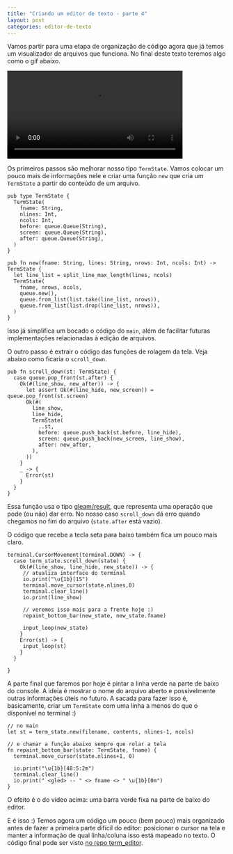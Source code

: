 ```yaml
---
title: "Criando um editor de texto - parte 4"
layout: post
categories: editor-de-texto
---
```


Vamos partir para uma etapa de organização de código agora que já temos um visualizador de arquivos que funciona. No final deste texto teremos algo como o gif abaixo.

<video controls width="80%">
<source src="/assets/editor-de-texto/part4.mkv" type="video/mp4"/>
</video>

Os primeiros passos são melhorar nosso tipo `TermState`. Vamos colocar um pouco mais de informações nele e criar uma função `new` que cria um `TermState` a partir do conteúdo de um arquivo. 

```gleam
pub type TermState {
  TermState(
    fname: String,
    nlines: Int, 
    ncols: Int,
    before: queue.Queue(String),
    screen: queue.Queue(String),
    after: queue.Queue(String),
  )
}

pub fn new(fname: String, lines: String, nrows: Int, ncols: Int) -> TermState {
  let line_list = split_line_max_length(lines, ncols)
  TermState(
    fname, nrows, ncols,
    queue.new(),
    queue.from_list(list.take(line_list, nrows)),
    queue.from_list(list.drop(line_list, nrows)),
  )
}
```

Isso já simplifica um bocado o código do `main`, além de facilitar futuras implementações relacionadas à edição de arquivos. 

O outro passo é extrair o código das funções de rolagem da tela. Veja abaixo como ficaria o `scroll_down`.

```gleam
pub fn scroll_down(st: TermState) {
  case queue.pop_front(st.after) {
    Ok(#(line_show, new_after)) -> {
      let assert Ok(#(line_hide, new_screen)) = queue.pop_front(st.screen)
      Ok(#(
        line_show,
        line_hide,
        TermState(
          ..st,
          before: queue.push_back(st.before, line_hide),
          screen: queue.push_back(new_screen, line_show),
          after: new_after,
        ),
      ))
    }
    _ -> {
      Error(st)
    }
  }
}
```

Essa função usa o tipo [gleam/result](https://hexdocs.pm/gleam_stdlib/gleam/result.html), que representa uma operação que pode (ou não) dar erro. No nosso caso `scroll_down` dá erro quando chegamos no fim do arquivo (`state.after` está vazio).

O código que recebe a tecla seta para baixo também fica um pouco mais claro.

```gleam
terminal.CursorMovement(terminal.DOWN) -> {
  case term_state.scroll_down(state) {
	Ok(#(line_show, line_hide, new_state)) -> {
	 // atualiza interface do terminal
	 io.print("\u{1b}[1S")
	 terminal.move_cursor(state.nlines,0)
	 terminal.clear_line()
	 io.print(line_show)

	 // veremos isso mais para a frente hoje :)
	 repaint_bottom_bar(new_state, new_state.fname)
	 
	 input_loop(new_state)
	}
	Error(st) -> {
	 input_loop(st)
	}
  }
  
}
```

A parte final que faremos por hoje é pintar a linha verde na parte de baixo do console. A ideia é mostrar o nome do arquivo aberto e possívelmente outras informações úteis no futuro. A sacada para fazer isso é, basicamente, criar um `TermState` com uma linha a menos do que o disponível no terminal :)

```gleam
// no main
let st = term_state.new(filename, contents, nlines-1, ncols)

// e chamar a função abaixo sempre que rolar a tela
fn repaint_bottom_bar(state: TermState, fname) {
  terminal.move_cursor(state.nlines+1, 0)
  
  io.print("\u{1b}[48:5:2m")
  terminal.clear_line()
  io.print(" <gled> -- " <> fname <> " \u{1b}[0m")
}
```
O efeito é o do vídeo acima: uma barra verde fixa na parte de baixo do editor.

E é isso :) Temos agora um código um pouco (bem pouco) mais organizado antes de fazer a primeira parte difícil do editor: posicionar o cursor na tela e manter a informação de qual linha/coluna isso está mapeado no texto. O código final pode ser visto [no repo term_editor](https://github.com/igordsm/term_editor/tree/main/src/part4).

